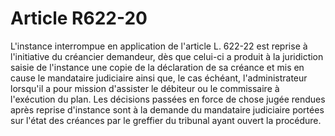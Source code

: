 # Article R622-20

L'instance interrompue en application de l'article L. 622-22 est reprise à l'initiative du créancier demandeur, dès que celui-ci a produit à la juridiction saisie de l'instance une copie de la déclaration de sa créance et mis en cause le mandataire judiciaire ainsi que, le cas échéant, l'administrateur lorsqu'il a pour mission d'assister le débiteur ou le commissaire à l'exécution du plan.   Les décisions passées en force de chose jugée rendues après reprise d'instance sont à la demande du mandataire judiciaire portées sur l'état des créances par le greffier du tribunal ayant ouvert la procédure.